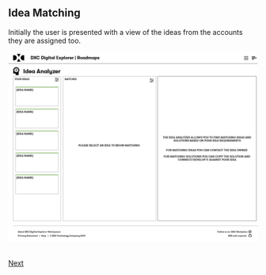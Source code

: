 ## Idea Matching

Initially the user is presented with a view of the ideas from the accounts they are assigned too.

![image](images/1.png)<br>
<br>


[Next](2.md)
